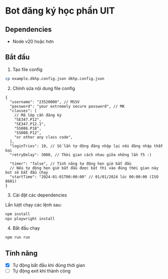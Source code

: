 # Bot đăng ký học phần UIT

## Dependencies

- Node v20 hoặc hơn

## Bắt đầu

1. Tạo file config

```sh
cp example.dkhp.config.json dkhp.config.json
```

2. Chỉnh sửa nội dung file config

```jsonc
{
  "username": "23520000", // MSSV
  "password": "your extremely secure password", // MK
  "classes": [
    // Mã lớp cần đăng ký
    "SE347.P12",
    "SE347.P12.1",
    "SS006.P18",
    "SS008.P12",
    "or other any class code",
  ],
  "loginTries": 10, // Số lần tự động đăng nhập lại nếu đăng nhập thất bại
  "retryDelay": 3000, // Thời gian cách nhau giữa những lần f5 :)

  "timer": "false", // Tính năng tự động hẹn giờ bắt đầu
  // Nếu tự động hẹn giờ bắt đầu được bật thì vào đúng thời gian này bot sẽ bắt đầu chạy
  "startTime": "2024-01-01T00:00:00" // 01/01/2024 lúc 00:00:00 (ISO 8601)
}
```

3. Cài đặt các dependencies

Lần lượt chạy các lệnh sau:

```sh
npm install
npx playwright install
```

4. Bắt đầu chạy

```sh
npm run run
```

## Tính năng

- [x] Tự động bắt đầu khi đúng thời gian
- [ ] Tự động exit khi thành công
